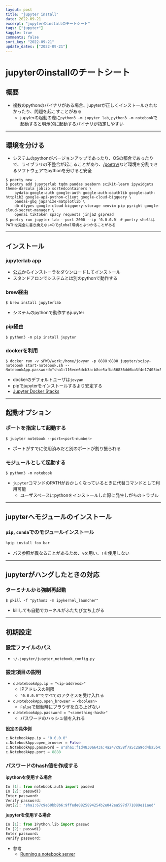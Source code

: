 ```yaml
---
layout: post
title: "jupyter install"
date: 2022-09-21
excerpt: "jupyterのinstallのチートシート"
tags: ["jupyter"]
kaggle: true
comments: false
sort_key: "2022-09-21"
update_dates: ["2022-09-21"]
---
```


# jupyterのinstallのチートシート

## 概要
 - 複数のpythonのバイナリがある場合、jupyterが正しくインストールされなかったり、問題を起こすことがある
   - jupyterの起動の際に`python3 -m jupyter lab`, `python3 -m notebook`で起動すると明示的に起動するバイナリが指定しやすい

---

## 環境を分ける
 - システムのpythonがバージョンアップであったり、OSの都合であったりで、ライブラリの不整合が起こることがあり、[/poetry/](/python-poetry/)など環境を分割できるソフトウェアでpythonを分けると安全

```console
$ poerty new .
$ poetry add jupyterlab tqdm pandas seaborn scikit-learn ipywidgets theme-darcula joblib sortedcontainers \
    pydata-google-auth google-auth google-auth-oauthlib google-auth-httplib2 google-api-python-client google-cloud-bigquery \
    pandas-gbq japanize-matplotlib \
    db-dtypes google-cloud-bigquery-storage neovim pip pyright google-cloud-secret-manager \
    openai tiktoken spacy requests jinja2 gspread
$ poetry run jupyter lab --port 2000 --ip '0.0.0.0' # poetry shellはPATHを完全に書き換えないのでglobal環境とぶつかることがある
```

---

## インストール

### jupyterlab app
 - [公式](https://github.com/jupyterlab/jupyterlab_app)からインストーラをダウンロードしてインストール
 - スタンドアロンでシステムとは別のpythonで動作する

### brew経由
```console
$ brew install jupyterlab
```
 - システムのpythonで動作するjupyter

### pip経由
```console
$ python3 -m pip install jupyter
```

### dockerを利用
```console
$ docker run -v $PWD/work:/home/jovyan -p 8888:8888 jupyter/scipy-notebook start-notebook.sh --NotebookApp.password="sha1:116ece6dcb3a:b8ce5afba56836dd6ba3f4e17405bc5064a630cd"
```
 - dockerのデフォルトユーザは`jovyan`
 - pipでjupyterをインストールするより安定する
 - [Jupyter Docker Stacks](https://jupyter-docker-stacks.readthedocs.io/en/latest/)

---

## 起動オプション

### ポートを指定して起動する
```console
$ jupyter notebook --port=<port-number>
```
 - ポートがすでに使用済みだと別のポートが割り振られる

### モジュールとして起動する
```console
$ python3 -m notebook
```
 - `jupyter`コマンドのPATHがおかしくなっているときに代替コマンドとして利用可能
   - ユーザスペースにpythonをインストールした際に発生しがちのトラブル

---

## jupyterへモジュールのインストール

### `pip`, `conda`でのモジュールインストール
```python
%pip install foo bar
```
 - パス参照が異なることがあるため、`%`を用い、`!`を使用しない

---

## jupyterがハングしたときの対応

### ターミナルから強制再起動
```console
$ pkill -f "python3 -m ipykernel_launcher"
```
 - killしても自動でカーネルがふたたび立ち上がる

---

## 初期設定

### 設定ファイルのパス
   - `~/.jupyter/jupyter_notebook_config.py`

### 設定項目の説明
 - `c.NotebookApp.ip = "<ip-address>"`
   - IPアドレスの制限
   - `"0.0.0.0"`ですべてのアクセスを受け入れる
 - `c.NotebookApp.open_browser = <boolean>`
   - `False`で起動時にブラウザを立ち上げない
 - `c.NotebookApp.password = "<something-hash>"`
    - パスワードのハッシュ値を入れる

**設定の具体例**
```python
c.NotebookApp.ip = "0.0.0.0"
c.NotebookApp.open_browser = False
c.NotebookApp.password = u"sha1:f1d4830a643a:4a247c958f7a5c2a9cd4ba5b419a09a76ae2bfaf"
c.NotebookApp.port = 8888
```

### パスワードのhash値を作成する

**ipythonを使用する場合**
```python
In [1]: from notebook.auth import passwd
In [2]: passwd()
Enter password:
Verify password:
Out[2]: 'sha1:67c9e60bb8b6:9ffede0825894254b2e042ea597d771089e11aed'
```

**jupyterを使用する場合**
```python
In [1]: from IPython.lib import passwd
In [2]: passwd()
Enter password:
Verify password:
```
 - 参考
   - [Running a notebook server](https://jupyter-notebook.readthedocs.io/en/stable/public_server.html#preparing-a-hashed-password)
